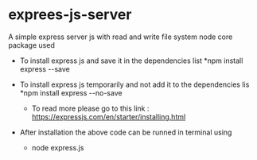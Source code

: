 # exprees-js-server
A simple express server js with read and write file system node core package used
* To install express js and save it in the dependencies list
  *npm install express --save
* To install express js temporarily and not add it to the dependencies lis
  *npm install express --no-save
  
  * To read more please go to this link : https://expressjs.com/en/starter/installing.html
  
  
* After installation the above code can be runned in terminal using 
  * node express.js
